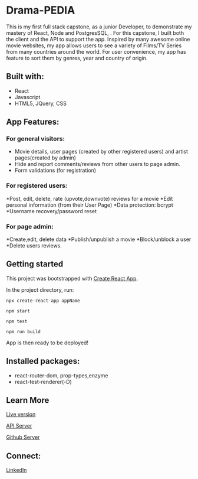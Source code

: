 # Drama-PEDIA

This is my first full stack capstone, as a junior Developer, to demonstrate my mastery of React, Node and PostgresSQL, . For this capstone, I built both the client and the API to support the app. Inspired by many awesome online movie websites, my app allows users to see a variety of Films/TV Series from many countries around the world. For user convenience, my app has feature to sort them by genres, year and country of origin.

## Built with:
* React
* Javascript
* HTML5, JQuery, CSS

## App Features:

### For general visitors: 
* Movie details, user pages (created by other registered users) and artist pages(created by admin)
* Hide and report comments/reviews from other users to page admin.
* Form validations (for registration)
### For registered users:
*Post, edit, delete, rate (upvote,downvote) reviews for a movie
*Edit personal information (from their User Page)
*Data protection: bcrypt
*Username recovery/password reset
### For page admin:
*Create,edit, delete data
*Publish/unpublish a movie
*Block/unblock a user
*Delete users reviews.

## Getting started

This project was bootstrapped with [Create React App](https://github.com/facebook/create-react-app).

In the project directory, run:

`npx create-react-app appName`

`npm start`

`npm test`

`npm run build`

App is then ready to be deployed!

## Installed packages:
* react-router-dom, prop-types,enzyme
* react-test-renderer(-D)

## Learn More

[Live version](https://first-capstone-client.vercel.app/)

[API Server](https://secure-caverns-32891.herokuapp.com/)

[Github Server](https://github.com/DuyLuu90/First-Capstone-Server)

## Connect:

[LinkedIn](https://www.linkedin.com/in/duy-luu-82234232/)

